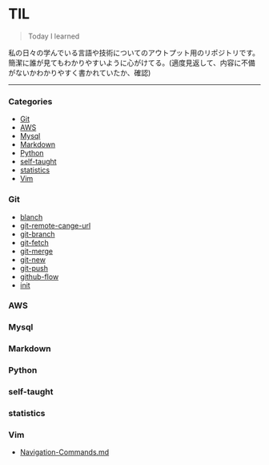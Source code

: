 # TIL

> Today I learned

私の日々の学んでいる言語や技術についてのアウトプット用のリポジトリです。
簡潔に誰が見てもわかりやすいように心がけてる。(適度見返して、内容に不備がないかわかりやすく書かれていたか、確認)

---

### Categories

* [Git](#git)
* [AWS](#AWS)
* [Mysql](#Mysql)
* [Markdown](#markdown)
* [Python](#python)
* [self-taught](#self-taught)
* [statistics](#statistics)
* [Vim](#vim)

### Git
- [blanch](git/blanch.md)
- [git-remote-cange-url](git/git-remote-cange-url.md)
- [git-branch](git/git_branch.md)
- [git-fetch](git/git_fetch.md)
- [git-merge](git/git_merge.md)
- [git-new](git/git_new.md)
- [git-push](git/git_push.md)
- [github-flow](git/github_flow.md)
- [init](git/init.md)

### AWS

### Mysql

### Markdown

### Python

### self-taught

### statistics

### Vim
- [Navigation-Commands.md](vim/Navigation-Commands.md)


